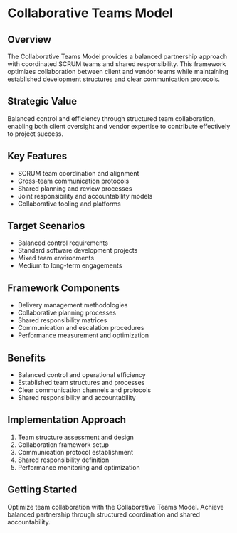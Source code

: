 # Collaborative Teams Model

## Overview
The Collaborative Teams Model provides a balanced partnership approach with coordinated SCRUM teams and shared responsibility. This framework optimizes collaboration between client and vendor teams while maintaining established development structures and clear communication protocols.

## Strategic Value
Balanced control and efficiency through structured team collaboration, enabling both client oversight and vendor expertise to contribute effectively to project success.

## Key Features
- SCRUM team coordination and alignment
- Cross-team communication protocols
- Shared planning and review processes
- Joint responsibility and accountability models
- Collaborative tooling and platforms

## Target Scenarios
- Balanced control requirements
- Standard software development projects
- Mixed team environments
- Medium to long-term engagements

## Framework Components
- Delivery management methodologies
- Collaborative planning processes
- Shared responsibility matrices
- Communication and escalation procedures
- Performance measurement and optimization

## Benefits
- Balanced control and operational efficiency
- Established team structures and processes
- Clear communication channels and protocols
- Shared responsibility and accountability

## Implementation Approach
1. Team structure assessment and design
2. Collaboration framework setup
3. Communication protocol establishment
4. Shared responsibility definition
5. Performance monitoring and optimization

## Getting Started
Optimize team collaboration with the Collaborative Teams Model. Achieve balanced partnership through structured coordination and shared accountability.